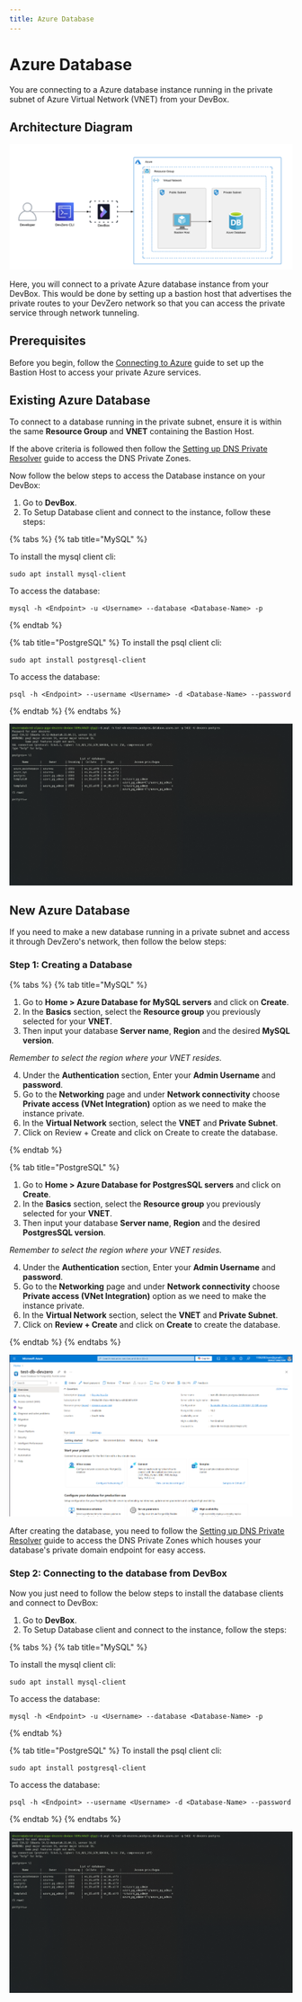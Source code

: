 ```yaml
---
title: Azure Database
---
```

# Azure Database

You are connecting to a Azure database instance running in the private subnet of Azure Virtual Network (VNET) from your DevBox.

## Architecture Diagram

![Azure database Architecture](../../../.gitbook/assets/azure-db-architecture.png)

Here, you will connect to a private Azure database instance from your DevBox. This would be done by setting up a bastion host that advertises the private routes to your DevZero network so that you can access the private service through network tunneling.

## Prerequisites

Before you begin, follow the [Connecting to Azure](../../existing-network/connecting-to-azure.md) guide to set up the Bastion Host to access your private Azure services.

## Existing Azure Database

To connect to a database running in the private subnet, ensure it is within the same **Resource Group** and **VNET** containing the Bastion Host.

If the above criteria is followed then follow the [Setting up DNS Private Resolver](./setting-up-dns-private-resolver.md) guide to access the DNS Private Zones.

Now follow the below steps to access the Database instance on your DevBox:

1. Go to **DevBox**.
2. To Setup Database client and connect to the instance, follow these steps:

{% tabs %}
{% tab title="MySQL" %}

To install the mysql client cli:

```
sudo apt install mysql-client
```

To access the database:

```
mysql -h <Endpoint> -u <Username> --database <Database-Name> -p
```

{% endtab %}

{% tab title="PostgreSQL" %}
To install the psql client cli:

```
sudo apt install postgresql-client
```

To access the database:

```
psql -h <Endpoint> --username <Username> -d <Database-Name> --password
```

{% endtab %}
{% endtabs %}

![Azure database access](../../../.gitbook/assets/azure-db-access.png)

## New Azure Database

If you need to make a new database running in a private subnet and access it through DevZero's network, then follow the below steps:

### Step 1: Creating a Database

{% tabs %}
{% tab title="MySQL" %}

1. Go to **Home > Azure Database for MySQL servers** and click on **Create**.
2. In the **Basics** section, select the **Resource group** you previously selected for your **VNET**.
3. Then input your database **Server name**, **Region** and the desired **MySQL version**.

*Remember to select the region where your VNET resides.*

4. Under the **Authentication** section, Enter your **Admin Username** and **password**.
5. Go to the **Networking** page and under **Network connectivity** choose **Private access (VNet Integration)** option as we need to make the instance private.
6. In the **Virtual Network** section, select the **VNET** and **Private Subnet**.
7. Click on Review + Create and click on Create to create the database.

{% endtab %}

{% tab title="PostgreSQL" %}

1. Go to **Home > Azure Database for PostgresSQL servers** and click on **Create**.
2. In the **Basics** section, select the **Resource group** you previously selected for your **VNET**.
3. Then input your database **Server name**, **Region** and the desired **PostgresSQL version**.

*Remember to select the region where your VNET resides.*

4. Under the **Authentication** section, Enter your **Admin Username** and **password**.
5. Go to the **Networking** page and under **Network connectivity** choose **Private access (VNet Integration)** option as we need to make the instance private.
6. In the **Virtual Network** section, select the **VNET** and **Private Subnet**.
7. Click on **Review + Create** and click on **Create** to create the database.

{% endtab %}
{% endtabs %}

![Azure database creation](../../../.gitbook/assets/azure-db-creation.png)

After creating the database, you need to follow the [Setting up DNS Private Resolver](./setting-up-dns-private-resolver.md) guide to access the DNS Private Zones which houses your database's private domain endpoint for easy access.

### Step 2: Connecting to the database from DevBox

Now you just need to follow the below steps to install the database clients and connect to DevBox:

1. Go to **DevBox**.
2. To Setup Database client and connect to the instance, follow the steps:

{% tabs %}
{% tab title="MySQL" %}

To install the mysql client cli:

```
sudo apt install mysql-client
```

To access the database:

```
mysql -h <Endpoint> -u <Username> --database <Database-Name> -p
```

{% endtab %}

{% tab title="PostgreSQL" %}
To install the psql client cli:

```
sudo apt install postgresql-client
```

To access the database:

```
psql -h <Endpoint> --username <Username> -d <Database-Name> --password
```

{% endtab %}
{% endtabs %}

![Azure database access](../../../.gitbook/assets/azure-db-access.png)
